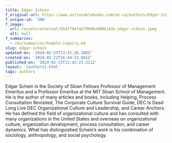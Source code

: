 ```yaml
---
title: Edgar Schein
f_original-url: https://www.actionablebooks.com/en-ca/authors/Edgar-Schein/
f_unique-id: '300'
f_image:
  url: /assets/external/65d779efab79046a980b143e_edgar-schein.jpeg
  alt: null
f_summaries:
  - cms/summaries/humble-inquiry.md
slug: edgar-schein
updated-on: '2024-02-23T13:31:26.288Z'
created-on: '2024-02-22T16:44:31.801Z'
published-on: '2024-02-23T13:42:23.311Z'
layout: '[authors].html'
tags: authors
---
```


Edgar Schein is the Society of Sloan Fellows Professor of Management Emeritus and a Professor Emeritus at the MIT Sloan School of Management. He is the author of many articles and books, including Helping, Process Consultation Revisited, The Corporate Culture Survival Guide, DEC Is Dead Long Live DEC Organizational Culture and Leadership, and Career Anchors. He has defined the field of organizational culture and has consulted with many organizations in the United States and overseas on organizational culture, organization development, process consultation, and career dynamics. What has distinguished Schein’s work is his combination of sociology, anthropology, and social psychology.
